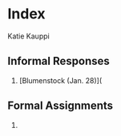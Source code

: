 # Index

Katie Kauppi

## Informal Responses

1.  [Blumenstock (Jan. 28)](

## Formal Assignments

1.  
